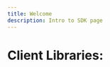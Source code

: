 ```yaml
---
title: Welcome
description: Intro to SDK page
--- 
```


<h1>Client Libraries:</h1>

<BigLink url="/sdk/client-libraries/rest/" title="REST (Webhook)"/>
<BigLink url="/sdk/client-libraries/node/" title="Node.js/TypeScript/NestJS"/>
<BigLink url="/sdk/client-libraries/go/" title="Go"/>
<BigLink url="/sdk/client-libraries/python/" title="Python"/>
<BigLink url="/sdk/client-libraries/kotlin/" title="Kotlin (Community)"/>
<BigLink url="/sdk/client-libraries/net/" title=".NET"/>
<BigLink url="/sdk/client-libraries/java/" title="Java"/>
<BigLink url="/sdk/client-libraries/rust/" title="Rust (Community)"/>
<BigLink url="/sdk/client-libraries/scala/" title="Scala"/>